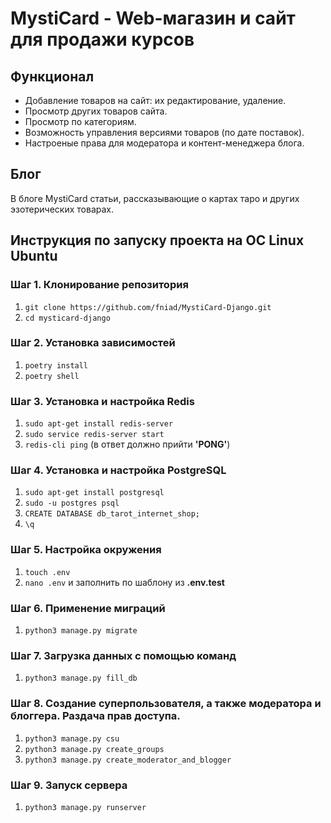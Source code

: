 # MystiCard - Web-магазин и сайт для продажи курсов

## Функционал

- Добавление товаров на сайт: их редактирование, удаление.
- Просмотр других товаров сайта.
- Просмотр по категориям.
- Возможность управления версиями товаров (по дате поставок).
- Настроеные права для модератора и контент-менеджера блога.

## Блог

В блоге MystiCard статьи, рассказывающие о картах таро и других эзотерических товарах.

## Инструкция по запуску проекта на ОС Linux Ubuntu

### Шаг 1. Клонирование репозитория

1. ```git clone https://github.com/fniad/MystiCard-Django.git```
2. ```cd mysticard-django```

### Шаг 2. Установка зависимостей

1. ```poetry install```
2. ```poetry shell```

### Шаг 3. Установка и настройка Redis

1. ```sudo apt-get install redis-server```
2. ```sudo service redis-server start```
3. ```redis-cli ping``` (в ответ должно прийти **'PONG'**)

### Шаг 4. Установка и настройка PostgreSQL

1. ```sudo apt-get install postgresql```
2. ```sudo -u postgres psql```
3. ```CREATE DATABASE db_tarot_internet_shop;```
4. ```\q```

### Шаг 5. Настройка окружения

1. ```touch .env```
2. ```nano .env``` и заполнить по шаблону из **.env.test**

### Шаг 6. Применение миграций

1. ```python3 manage.py migrate```

### Шаг 7. Загрузка данных с помощью команд 

1. ```python3 manage.py fill_db```

### Шаг 8. Создание суперпользователя, а также модератора и блоггера. Раздача прав доступа.

1. ```python3 manage.py csu```
2. ```python3 manage.py create_groups```
3. ```python3 manage.py create_moderator_and_blogger```

### Шаг 9. Запуск сервера
1. ```python3 manage.py runserver```
